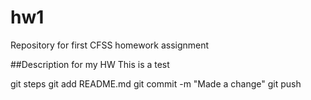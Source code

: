 # hw1
Repository for first CFSS homework assignment

##Description for my HW
This is a test 

git steps
git add README.md
git commit -m "Made a change"
git push